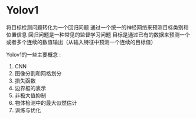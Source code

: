 # Yolov1
 将目标检测问题转化为一个回归问题 通过一个统一的神经网络来预测目标类别和位置信息
 回归问题是一种常见的监督学习问题 目标是通过已有的数据来预测一个或者多个连续的数值输出（从输入特征中预测一个连续的目标值）
 
 Yolov1的一些主要概念 : 
 1) CNN 
 2) 图像分割和网格划分
 3) 损失函数
 4) 边界框的表示
 5) 非极大值抑制
 6) 物体检测中的最大似然估计
 7) 训练与优化
 
